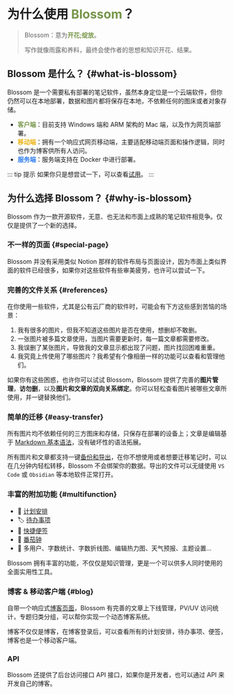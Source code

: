 <script setup lang="ts">
import { onMounted } from 'vue'
import { info } from '../scripts/stat-api'

onMounted(() => {
  info()
})
</script>

# 为什么使用 <span style="color:#779649;font-weight: bold;">Blossom</span>？

> Blossom：意为<span class="blossom-translate">**开花;绽放**</span>。
>
> 写作就像雨露和养料，最终会使作者的思想和知识开花、结果。

## Blossom 是什么？ {#what-is-blossom}

Blossom 是一个需要私有部署的笔记软件，虽然本身定位是一个云端软件，但你仍然可以在本地部署，数据和图片都将保存在本地，不依赖任何的图床或者对象存储。

<bl-img src="../imgs/home/device.png" :shadow="false"/>

- <span style="color:#779649;font-weight: bold;">客户端</span>：目前支持 Windows 端和 ARM 架构的 Mac 端，以及作为网页端部署。
- <span style="color:#EAB412;font-weight: bold;">移动端</span>：拥有一个响应式网页移动端，主要适配移动端页面和操作逻辑，同时也作为博客供所有人访问。
- <span style="color:#307DEF;font-weight: bold;">服务端</span>：服务端支持在 Docker 中进行部署。

::: tip 提示
如果你只是想尝试一下，可以查看[试用](./tryuse)。
:::

## 为什么选择 Blossom？ {#why-is-blossom}

Blossom 作为一款开源软件，无意、也无法和市面上成熟的笔记软件相竞争。仅仅是提供了一个新的选择。

### 不一样的页面 {#special-page}

Blossom 并没有采用类似 Notion 那样的软件布局与页面设计，因为市面上类似界面的软件已经很多，如果你对这些软件有些审美疲劳，也许可以尝试一下。

### 完善的文件关系 {#references}

在你使用一些软件，尤其是公有云厂商的软件时，可能会有下方这些感到苦恼的场景：

1. 我有很多的图片，但我不知道这些图片是否在使用，想删却不敢删。
2. 一张图片被多篇文章使用，当图片需要更新时，每一篇文章都需要修改。
3. 我误删了某张图片，导致我的文章显示都出现了问题，图片找回困难重重。
4. 我究竟上传使用了哪些图片？我希望有个像相册一样的功能可以查看和管理他们。

如果你有这些困惑，也许你可以试试 Blossom，Blossom 提供了完善的**图片管理**，**访勿删**，以及**图片和文章的双向关系绑定**。你可以轻松查看图片被哪些文章所使用，并一键替换他们。

<bl-img src="../imgs/pic/pic_reference.png" width="500px"/>

### 简单的迁移 {#easy-transfer}

所有图片均不依赖任何的三方图床和存储，只保存在部署的设备上；文章是编辑基于 [Markdown 基本语法](./markdown)，没有破坏性的语法拓展。

所有图片和文章都支持一键[备份和导出](./article#backup)，在你不想使用或者想要迁移笔记时，可以在几分钟内轻松转移，Blossom 不会绑架你的数据。导出的文件可以无缝使用 `VS Code` 或 `Obsidian` 等本地软件正常打开。

### 丰富的附加功能 {#multifunction}

- 📅 [计划安排](./plan)
- 🏷️ [待办事项](./todo)
- 🎫 [快捷便签](./note)
- 🍅 [番茄钟](./article#tomato)
- 🧰 多用户、字数统计、字数折线图、编辑热力图、天气预报、主题设置...

Blossom 拥有丰富的功能，不仅仅是知识管理，更是一个可以供多人同时使用的全面实用性工具。

### 博客 & 移动客户端 {#blog}

自带一个响应式[博客页面](./deploy/blog)，Blossom 有完善的文章上下线管理，PV/UV 访问统计，专题归类分组，可以帮你实现一个动态博客系统。

博客不仅仅是博客，在博客登录后，可以查看所有的计划安排，待办事项、便签，博客也是一个移动客户端。

### API

Blossom 还提供了后台访问接口 API 接口，如果你是开发者，也可以通过 API 来开发自己的博客。

<style scoped>
.blossom-translate {
  color:#779649;
  font-weight: bold;
  cursor: pointer;
  transition: color 0.3s;
}

.blossom-translate:hover {
  color:#DAB655;
  text-decoration: underline;
}
</style>
